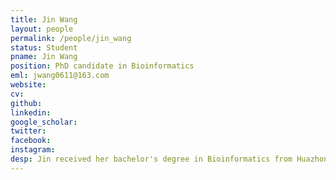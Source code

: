 ```yaml
---
title: Jin Wang
layout: people
permalink: /people/jin_wang
status: Student
pname: Jin Wang
position: PhD candidate in Bioinformatics
eml: jwang0611@163.com
website: 
cv: 
github: 
linkedin:
google_scholar: 
twitter: 
facebook: 
instagram:
desp: Jin received her bachelor's degree in Bioinformatics from Huazhong Agricultural University in 2016. Jin's work is focused on cancer immunology based on multiple omics data especially tumor transcriptome profiling, trying to identify the immune related characteristics in tumor microenvironment and understand the mechanism of tumor progression or immune evasion. 
---
```

